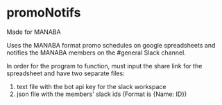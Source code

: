 # promoNotifs
Made for MANABA

Uses the MANABA format promo schedules on google spreadsheets and notifies the MANABA members on the #general Slack channel.

In order for the program to function, must input the share link for the spreadsheet and have two separate files:

1. text file with the bot api key for the slack workspace 
2. json file with the members' slack ids (Format is {Name: ID}) 
